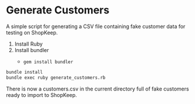 # Generate Customers
A simple script for generating a CSV file containing fake customer data for testing on ShopKeep.

1. Install Ruby
2. Install bundler
    - ```
      gem install bundler
      ```

```bash
bundle install
bundle exec ruby generate_customers.rb
```

There is now a customers.csv in the current directory full of fake customers ready to import to ShopKeep.
